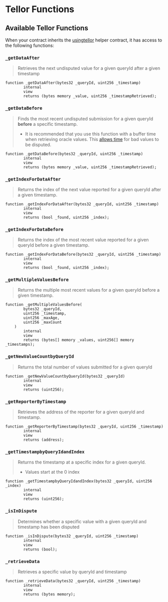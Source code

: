 # Tellor Functions

## Available Tellor Functions

When your contract inherits the [usingtellor](https://github.com/tellor-io/usingtellor) helper contract, it has access to the following functions:


### `_getDataAfter`

> Retrieves the next undisputed value for a given queryId after a given timestamp

```solidity
function _getDataAfter(bytes32 _queryId, uint256 _timestamp)
        internal
        view
        returns (bytes memory _value, uint256 _timestampRetrieved);
```

### `_getDataBefore`

> Finds the most recent undisputed submission for a given queryId **before** a specific timestamp.
>
> * It is recommended that you use this function with a buffer time when retrieving oracle values.  This [allows time](../the-basics/fundamentals.md#finality) for bad values to be disputed.

```solidity
function _getDataBefore(bytes32 _queryId, uint256 _timestamp)
        internal
        view
        returns (bytes memory _value, uint256 _timestampRetrieved);
```

### `_getIndexForDataAfter`

> Returns the index of the next value reported for a given queryId after a given timestamp.
```solidity
function _getIndexForDataAfter(bytes32 _queryId, uint256 _timestamp)
        internal
        view
        returns (bool _found, uint256 _index);
```

### `_getIndexForDataBefore`

> Returns the index of the most recent value reported for a given queryId before a given timestamp. 

```solidity
function _getIndexForDataBefore(bytes32 _queryId, uint256 _timestamp)
        internal
        view
        returns (bool _found, uint256 _index);
```

### `_getMultipleValuesBefore`

> Returns the multiple most recent values for a given queryId before a given timestamp. 

```solidity
function _getMultipleValuesBefore(
        bytes32 _queryId,
        uint256 _timestamp,
        uint256 _maxAge,
        uint256 _maxCount
    )
        internal
        view
        returns (bytes[] memory _values, uint256[] memory _timestamps);
```

### `_getNewValueCountbyQueryId`

> Returns the total number of values submitted for a given queryId

```solidity
function _getNewValueCountbyQueryId(bytes32 _queryId)
        internal
        view
        returns (uint256);
```

### `_getReporterByTimestamp`

> Retrieves the address of the reporter for a given queryId and timestamp.

```solidity
function _getReporterByTimestamp(bytes32 _queryId, uint256 _timestamp)
        internal
        view
        returns (address);
```

### `_getTimestampbyQueryIdandIndex`

> Returns the timestamp at a specific index for a given queryId.
>
> * Values start at the 0 index

```solidity
function _getTimestampbyQueryIdandIndex(bytes32 _queryId, uint256 _index)
        internal
        view
        returns (uint256);
```

### `_isInDispute`

> Determines whether a specific value with a given queryId and timestamp has been disputed

```solidity
function _isInDispute(bytes32 _queryId, uint256 _timestamp)
        internal
        view
        returns (bool);
```

### `_retrieveData`

> Retrieves a specific value by queryId and timestamp

```solidity
function _retrieveData(bytes32 _queryId, uint256 _timestamp)
        internal
        view
        returns (bytes memory);
```

